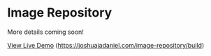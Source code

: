 # Image Repository

More details coming soon!

[View Live Demo](https://joshuajadaniel.com/image-repository/build) (https://joshuajadaniel.com/image-repository/build)
